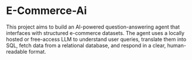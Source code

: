 # E-Commerce-Ai
This project aims to build an AI-powered question-answering agent that interfaces with structured e-commerce datasets. The agent uses a locally hosted or free-access LLM to understand user queries, translate them into SQL, fetch data from a relational database, and respond in a clear, human-readable format.
